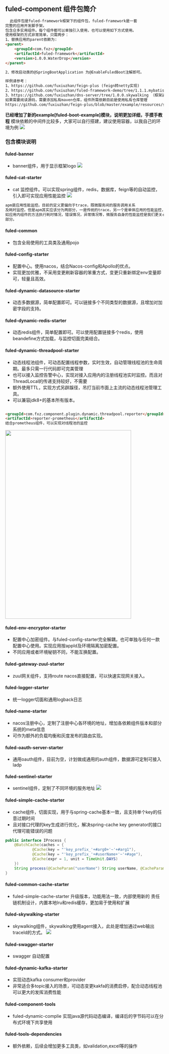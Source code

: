## fuled-component 组件包简介

```html
  此组件包是fuled-framework框架下的组件包，fuled-framework是一套
完整的应用开发脚手架。
包含众多实用组件。每个组件都可以单独引入使用，也可以使用如下方式使用。
使用框架的方式非常简单，只需两步：
1、替换应用的parent依赖为:
<parent>
    <groupId>com.fxz</groupId>
    <artifactId>fuled-framework</artifactId>
    <version>1.0.0.WaterDrop</version>
</parent>

2、修改启动类的@SpringBootApplication 为@EnableFuledBoot注解即可。

样例请参考：
1、https://github.com/fuxiuzhan/feign-plus (feign转netty实现)
2、https://github.com/fuxiuzhan/fuled-framework-demo/tree/1.1.1.mybatis（demo）
3、https://github.com/fuxiuzhan/dns-server/tree/1.0.0.skywalking （框架通用且清晰使用fuled-framework构建的项目）
如果需要阅读源码，需要添加私有maven仓库，组件所需依赖目前是使用私有仓库管理
https://github.com/fuxiuzhan/feign-plus/blob/master/example/resources/settings.xml

```
<b>已经增加了新的example[fuled-boot-example]模块，说明更加详细，手摸手教程</b>
模块依赖的中间件比较多，大家可以自行搭建，建议使用容器，以我自己的环境为例
![](images/docker.png)
### 包含模块说明

#### fuled-banner

- banner组件，用于显示框架logo
![](images/logo.png)
#### fuled-cat-starter

- cat 监控组件。可以实现spring组件，redis，数据库，feign等的自动监控，引入即可实现应用性能监控
![](images/cat.png)
```html
apm是应用性能监控。目前的定义更偏向于trace，既微服务间的服务调用关系
及耗时监控。但是apm其实应该分为两部分，一是传统的trace，另一个是单体应用的性能监控，
如应用内组件的方法执行耗时情况，错误情况，异常情况等，微服务自身的性能监控是我们更关心的
部分。
```

#### fuled-common

- 包含全局使用的工具类及通用pojo

#### fuled-config-starter

- 配置中心。使用nacos，结合Nacos-config和Apollo的优点。
- 实现更加优雅，不采用变更刷新容器的笨重方式，变更只重新绑定env变量即可，轻量且高效。

#### fuled-dynamic-datasource-starter

- 动态多数据源，简单配置即可。可以链接多个不同类型的数据源，且增加对加密字段的支持。

#### fuled-dynamic-redis-starter

- 动态redis组件，简单配置即可。可以使用配置链接多个redis，使用beandefine方式加载，与监控切面完美结合。

#### fuled-dynamic-threadpool-starter

- 动态线程池组件，可动态配置线程参数，实时生效，自动管理线程池的生命周期。最多只需一行代码即可完美管理
- 也可以接入监控告警中心，实现对接入应用内的注册线程池实时监控。而且对ThreadLocal的传递支持较好，不需要
- 额外使用TTL，实现方式另辟蹊径，吊打当前市面上主流的动态线程池管理工具。
- 可以兼容jdk8+的基本所有版本。

```html

<groupId>com.fxz.component.plugin.dynamic.threadpool.reporter</groupId>
<artifactId>reporter-prometheus</artifactId>
结合prometheus组件，可以实现对线程池的监控
```

<img height="600" src="images/threadpool-monitor.png" width="400"/>

#### fuled-env-encryptor-starter

- 配置中心加密组件。与fuled-config-starter完全解耦，也可单独与任何一款配置中心使用。实现应用按appId及环境隔离加密配置。
- 不同应用或者环境秘钥不同，不能互换配置。

#### fuled-gateway-zuul-starter

- zuul网关组件，支持route nacos直接配置，可以快速实现网关接入。

#### fuled-logger-starter

- 统一logger切面和通用logback日志

#### fuled-name-starter

- nacos注册中心，定制了注册中心各环境的地址，增加各依赖组件版本和部分系统的meta信息
- 可作为额外的负载均衡和灰度发布的路由实现。

#### fuled-oauth-server-starter

- 通用oauth组件，目前为空，计划做成通用的auth组件，数据源可定制可接入ladp

#### fuled-sentinel-starter

- sentinel组件，定制了不同环境的服务地址
![](images/sentinel.png)

#### fuled-simple-cache-starter

- cache组件，切面实现，用于与spring-cache基本一致，且支持单个key的任意过期时间
- 且对接口代理的key生成进行优化，解决spring-cache key generator的接口代理可能错误的问题

```java
public interface IProcess {
    @BatchCache(caches = {
            @Cache(key = "'key_prefix_'+#arg0+'~'+#arg1"),
            @Cache(key = "'key_prefix_'+#userName+'~'+#age"),
            @Cache(expr = 1, unit = TimeUnit.DAYS)
    })
    String process(@CacheParam("userName") String userName, @CacheParam("age") Integer age);
}
```

#### fuled-common-cache-starter
- fuled-simple-cache-starter 升级版本，功能用法一致，内部使用新的
责任链机制设计，内置本地lru和redis缓存，更加易于使用和扩展

#### fuled-skywalking-starter

- skywalking组件，skywalking使用agent接入，此处是增加通过web输出traceId的方式。
![](images/skywalking.png)

#### fuled-swagger-starter

- swagger 自动配置

#### fuled-dynamic-kafka-starter

- 实现动态kafka consumer和provider
- 非常适合多topic接入的场景，可动态变更kakfa的消费启停，配合动态线程池可以更大的发挥消费性能

#### fuled-component-tools

- fuled-dynamic-complie 实现java源代码动态编译，编译后的字节码可以在分布式环境下共享使用

#### fuled-tools-dependencies

- 额外依赖，后续会增加更多工具类，如validation,excel等的操作
